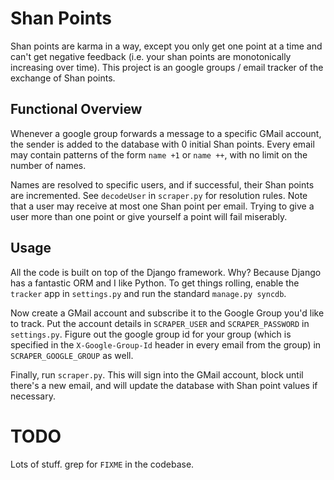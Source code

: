 Shan Points
===========

Shan points are karma in a way, except you only get one point at a time and
can't get negative feedback (i.e. your shan points are monotonically increasing
over time). This project is an google groups / email tracker of the exchange of
Shan points.

Functional Overview
-------------------

Whenever a google group forwards a message to a specific GMail account, the
sender is added to the database with 0 initial Shan points. Every email may
contain patterns of the form ``name +1`` or ``name ++``, with no limit on
the number of names.

Names are resolved to specific users, and if successful, their Shan points are
incremented. See ``decodeUser`` in ``scraper.py`` for resolution rules. Note
that a user may receive at most one Shan point per email. Trying to give a user
more than one point or give yourself a point will fail miserably.

Usage
-----

All the code is built on top of the Django framework. Why? Because Django has a
fantastic ORM and I like Python. To get things rolling, enable the ``tracker``
app in ``settings.py`` and run the standard ``manage.py syncdb``.

Now create a GMail account and subscribe it to the Google Group you'd like to
track. Put the account details in ``SCRAPER_USER`` and ``SCRAPER_PASSWORD`` in
``settings.py``. Figure out the google group id for your group (which is
specified in the ``X-Google-Group-Id`` header in every email from the group) in
``SCRAPER_GOOGLE_GROUP`` as well.

Finally, run ``scraper.py``. This will sign into the GMail account, block until
there's a new email, and will update the database with Shan point values if
necessary.

TODO
====

Lots of stuff. grep for ``FIXME`` in the codebase.
